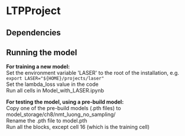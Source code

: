 # LTPProject

## Dependencies



## Running the model

**For training a new model:**  
Set the environment variable 'LASER' to the root of the installation, e.g. `export LASER="${HOME}/projects/laser" `  
Set the lambda_loss value in the code  
Run all cells in Model_with_LASER.ipynb  
  
  
**For testing the model, using a pre-build model:**  
Copy one of the pre-build models (.pth files) to model_storage/ch8/nmt_luong_no_sampling/  
Rename the .pth file to model.pth  
Run all the blocks, except cell 16 (which is the training cell)
